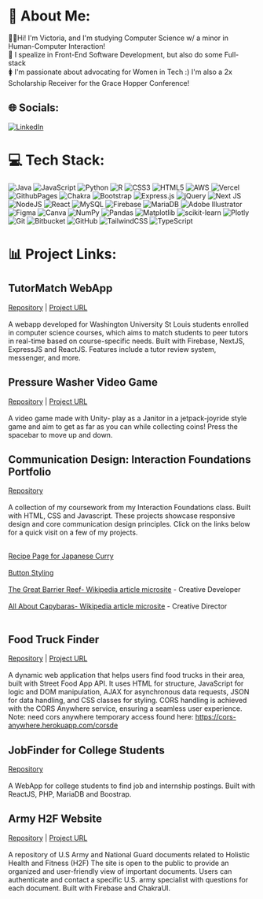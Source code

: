 # 💫 About Me:
👩‍🎓Hi! I'm Victoria, and I'm studying Computer Science w/ a minor in Human-Computer Interaction!<br>👀 I spealize in Front-End Software Development, but also do some Full-stack <br>🚺 I'm passionate about advocating for Women in Tech :) I'm also a 2x Scholarship Receiver for the Grace Hopper Conference!<br>


## 🌐 Socials:
[![LinkedIn](https://img.shields.io/badge/LinkedIn-%230077B5.svg?logo=linkedin&logoColor=white)](https://linkedin.com/in/victoria-cheung-4b4b62230) 

# 💻 Tech Stack:
![Java](https://img.shields.io/badge/java-%23ED8B00.svg?style=for-the-badge&logo=openjdk&logoColor=white) ![JavaScript](https://img.shields.io/badge/javascript-%23323330.svg?style=for-the-badge&logo=javascript&logoColor=%23F7DF1E) ![Python](https://img.shields.io/badge/python-3670A0?style=for-the-badge&logo=python&logoColor=ffdd54) ![R](https://img.shields.io/badge/r-%23276DC3.svg?style=for-the-badge&logo=r&logoColor=white) ![CSS3](https://img.shields.io/badge/css3-%231572B6.svg?style=for-the-badge&logo=css3&logoColor=white) ![HTML5](https://img.shields.io/badge/html5-%23E34F26.svg?style=for-the-badge&logo=html5&logoColor=white) ![AWS](https://img.shields.io/badge/AWS-%23FF9900.svg?style=for-the-badge&logo=amazon-aws&logoColor=white) ![Vercel](https://img.shields.io/badge/vercel-%23000000.svg?style=for-the-badge&logo=vercel&logoColor=white) ![GithubPages](https://img.shields.io/badge/github%20pages-121013?style=for-the-badge&logo=github&logoColor=white) ![Chakra](https://img.shields.io/badge/chakra-%234ED1C5.svg?style=for-the-badge&logo=chakraui&logoColor=white) ![Bootstrap](https://img.shields.io/badge/bootstrap-%238511FA.svg?style=for-the-badge&logo=bootstrap&logoColor=white) ![Express.js](https://img.shields.io/badge/express.js-%23404d59.svg?style=for-the-badge&logo=express&logoColor=%2361DAFB) ![jQuery](https://img.shields.io/badge/jquery-%230769AD.svg?style=for-the-badge&logo=jquery&logoColor=white) ![Next JS](https://img.shields.io/badge/Next-black?style=for-the-badge&logo=next.js&logoColor=white) ![NodeJS](https://img.shields.io/badge/node.js-6DA55F?style=for-the-badge&logo=node.js&logoColor=white) ![React](https://img.shields.io/badge/react-%2320232a.svg?style=for-the-badge&logo=react&logoColor=%2361DAFB) ![MySQL](https://img.shields.io/badge/mysql-4479A1.svg?style=for-the-badge&logo=mysql&logoColor=white) ![Firebase](https://img.shields.io/badge/firebase-a08021?style=for-the-badge&logo=firebase&logoColor=ffcd34) ![MariaDB](https://img.shields.io/badge/MariaDB-003545?style=for-the-badge&logo=mariadb&logoColor=white) ![Adobe Illustrator](https://img.shields.io/badge/adobe%20illustrator-%23FF9A00.svg?style=for-the-badge&logo=adobe%20illustrator&logoColor=white) ![Figma](https://img.shields.io/badge/figma-%23F24E1E.svg?style=for-the-badge&logo=figma&logoColor=white) ![Canva](https://img.shields.io/badge/Canva-%2300C4CC.svg?style=for-the-badge&logo=Canva&logoColor=white) ![NumPy](https://img.shields.io/badge/numpy-%23013243.svg?style=for-the-badge&logo=numpy&logoColor=white) ![Pandas](https://img.shields.io/badge/pandas-%23150458.svg?style=for-the-badge&logo=pandas&logoColor=white) ![Matplotlib](https://img.shields.io/badge/Matplotlib-%23ffffff.svg?style=for-the-badge&logo=Matplotlib&logoColor=black) ![scikit-learn](https://img.shields.io/badge/scikit--learn-%23F7931E.svg?style=for-the-badge&logo=scikit-learn&logoColor=white) ![Plotly](https://img.shields.io/badge/Plotly-%233F4F75.svg?style=for-the-badge&logo=plotly&logoColor=white) ![Git](https://img.shields.io/badge/git-%23F05033.svg?style=for-the-badge&logo=git&logoColor=white) ![Bitbucket](https://img.shields.io/badge/bitbucket-%230047B3.svg?style=for-the-badge&logo=bitbucket&logoColor=white) ![GitHub](https://img.shields.io/badge/github-%23121011.svg?style=for-the-badge&logo=github&logoColor=white) ![TailwindCSS](https://img.shields.io/badge/tailwindcss-%2338B2AC.svg?style=for-the-badge&logo=tailwind-css&logoColor=white) ![TypeScript](https://img.shields.io/badge/typescript-%23007ACC.svg?style=for-the-badge&logo=typescript&logoColor=white)
# 📊 Project Links:

## TutorMatch WebApp
[Repository](https://github.com/clarad8/437New) | [Project URL](https://437-new-nl62.vercel.app/) <br>  <br>
A webapp developed for Washington University St Louis students enrolled in computer science courses, which aims to match students to peer tutors in real-time based on course-specific needs. Built with Firebase, NextJS, ExpressJS and ReactJS. Features include a tutor review system, messenger, and more.

## Pressure Washer Video Game
[Repository](https://github.com/jaywkym/VG_PressureWasher) | [Project URL](https://pillkim.itch.io/pressurewash) <br>  <br>
A video game made with Unity- play as a Janitor in a jetpack-joyride style game and aim to get as far as you can while collecting coins! Press the spacebar to move up and down.

## Communication Design: Interaction Foundations Portfolio 
[Repository](https://github.com/victoriacheungwustl/ifspring2024)  <br>  <br>
A collection of my coursework from my Interaction Foundations class. Built with HTML, CSS and Javascript.  These projects showcase responsive design and core communication design principles. Click on the links below for a quick visit on a few of my projects. <br>  <br>


[Recipe Page for Japanese Curry](https://victoriacheungwustl.github.io/ifspring2024/recipe/complete/index.html)  <br>  <br>
[Button Styling](https://victoriacheungwustl.github.io/ifspring2024/buttons/index.html)  <br>  <br>
[The Great Barrier Reef- Wikipedia article microsite](https://victoriacheungwustl.github.io/ifspring2024/microsite/final/index.html) - Creative Developer <br>  <br>
[All About Capybaras- Wikipedia article microsite](https://freyaqin.github.io/ifspring2024/microsite/final/index.html) - Creative Director <br>  <br>


## Food Truck Finder
[Repository](https://github.com/victoriacheungwustl/victoriacheung-streetfoodfinder) | [Project URL](https://victoriacheungwustl.github.io/victoriacheung-streetfoodfinder/) <br>  <br>
A dynamic web application that helps users find food trucks in their area, built with Street Food App API. It uses HTML for structure, JavaScript for logic and DOM manipulation, AJAX for asynchronous data requests, JSON for data handling, and CSS classes for styling. CORS handling is achieved with the CORS Anywhere service, ensuring a seamless user experience. Note: need cors anywhere temporary access found here: https://cors-anywhere.herokuapp.com/corsde

## JobFinder for College Students
[Repository](https://github.com/cse330-fall-2022/creativeproject-module7-490278-487197)  <br>  <br>
A WebApp for college students to find job and internship postings. Built with ReactJS, PHP, MariaDB and Boostrap. 

## Army H2F Website
[Repository](https://github.com/snordhus/h2f) | [Project URL](https://h2f.vercel.app/home) <br>  <br>
A repository of U.S Army and National Guard documents related to Holistic Health and Fitness (H2F)
The site is open to the public to provide an organized and user-friendly view of important documents. Users can authenticate and contact a specific U.S. army specialist with questions for each document. Built with Firebase and ChakraUI.


<!-- Proudly created with GPRM ( https://gprm.itsvg.in ) -->

<!---
victoriacheungwustl/victoriacheungwustl is a ✨ special ✨ repository because its `README.md` (this file) appears on your GitHub profile.
You can click the Preview link to take a look at your changes.
--->
